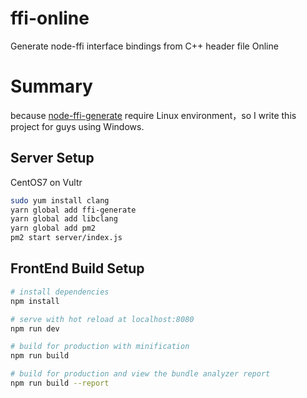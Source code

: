 # ffi-online

Generate node-ffi interface bindings from C++ header file Online

# Summary

because [node-ffi-generate](https://github.com/tjfontaine/node-ffi-generate) require Linux environment，so I write this project for guys using Windows.

## Server Setup

CentOS7 on Vultr
``` bash
sudo yum install clang
yarn global add ffi-generate
yarn global add libclang
yarn global add pm2
pm2 start server/index.js
```

## FrontEnd Build Setup

``` bash
# install dependencies
npm install

# serve with hot reload at localhost:8080
npm run dev

# build for production with minification
npm run build

# build for production and view the bundle analyzer report
npm run build --report
```
